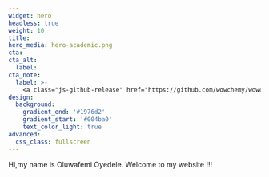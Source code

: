 ```yaml
---
widget: hero
headless: true
weight: 10
title: 
hero_media: hero-academic.png
cta:
cta_alt:
  label: 
cta_note: 
  label: >-
    <a class="js-github-release" href="https://github.com/wowchemy/wowchemy-hugo-themes/releases" data-repo="wowchemy/wowchemy-hugo-themes"><!-- V --></a><div style="text-shadow: none;"><a class="github-button" href="https://github.com/wowchemy/wowchemy-hugo-themes" data-icon="octicon-star" data-size="large" data-show-count="true" aria-label="Star"></a></div><div style="text-shadow: none;"><a class="github-button" href="https://github.com/wowchemy/starter-hugo-academic" data-icon="octicon-star" data-size="large" data-show-count="true" aria-label="Star"></a></div>
design:
  background: 
    gradient_end: '#1976d2'
    gradient_start: '#004ba0'
    text_color_light: true
advanced:
  css_class: fullscreen
---
```

  Hi,my name is Oluwafemi Oyedele. Welcome to my website !!!

   

